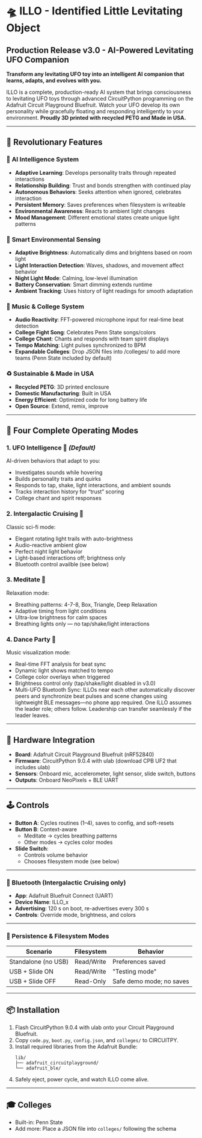 # 🛸 ILLO - Identified Little Levitating Object
## Production Release v3.0 - AI-Powered Levitating UFO Companion

**Transform any levitating UFO toy into an intelligent AI companion that learns, adapts, and evolves with you.**

ILLO is a complete, production-ready AI system that brings consciousness to levitating UFO toys through advanced
CircuitPython programming on the Adafruit Circuit Playground Bluefruit. Watch your UFO develop its own personality
while gracefully floating and responding intelligently to your environment.
**Proudly 3D printed with recycled PETG and Made in USA.**

---

## 🌟 Revolutionary Features

### 🧠 **AI Intelligence System**
- **Adaptive Learning**: Develops personality traits through repeated interactions
- **Relationship Building**: Trust and bonds strengthen with continued play
- **Autonomous Behaviors**: Seeks attention when ignored, celebrates interaction
- **Persistent Memory**: Saves preferences when filesystem is writeable
- **Environmental Awareness**: Reacts to ambient light changes
- **Mood Management**: Different emotional states create unique light patterns

### 🌙 **Smart Environmental Sensing**
- **Adaptive Brightness**: Automatically dims and brightens based on room light
- **Light Interaction Detection**: Waves, shadows, and movement affect behavior
- **Night Light Mode**: Calming, low-level illumination
- **Battery Conservation**: Smart dimming extends runtime
- **Ambient Tracking**: Uses history of light readings for smooth adaptation

### 🎵 **Music & College System**
- **Audio Reactivity**: FFT-powered microphone input for real-time beat detection
- **College Fight Song**: Celebrates Penn State songs/colors
- **College Chant**: Chants and responds with team spirit displays
- **Tempo Matching**: Light pulses synchronized to BPM
- **Expandable Colleges**: Drop JSON files into /colleges/ to add more teams (Penn State included by default)

### ♻️ **Sustainable & Made in USA**
- **Recycled PETG**: 3D printed enclosure
- **Domestic Manufacturing**: Built in USA
- **Energy Efficient**: Optimized code for long battery life
- **Open Source**: Extend, remix, improve

---

## 🚀 Four Complete Operating Modes

### **1. UFO Intelligence 🧠** *(Default)*
AI-driven behaviors that adapt to you:
- Investigates sounds while hovering
- Builds personality traits and quirks
- Responds to tap, shake, light interactions, and ambient sounds
- Tracks interaction history for “trust” scoring
- College chant and spirit responses

### **2. Intergalactic Cruising 🌌**
Classic sci-fi mode:
- Elegant rotating light trails with auto-brightness
- Audio-reactive ambient glow
- Perfect night light behavior
- Light-based interactions off; brightness only
- Bluetooth control availble (see below)

### **3. Meditate 🧘**
Relaxation mode:
- Breathing patterns: 4-7-8, Box, Triangle, Deep Relaxation
- Adaptive timing from light conditions
- Ultra-low brightness for calm spaces
- Breathing lights only — no tap/shake/light interactions

### **4. Dance Party 🕺**
Music visualization mode:
- Real-time FFT analysis for beat sync
- Dynamic light shows matched to tempo
- College color overlays when triggered
- Brightness control only (tap/shake/light disabled in v3.0)
- Multi-UFO Bluetooth Sync: ILLOs near each other automatically discover peers and synchronize beat pulses and scene changes using lightweight BLE messages—no phone app required. One ILLO assumes the leader role; others follow. Leadership can transfer seamlessly if the leader leaves.

---

## 🔧 Hardware Integration
- **Board**: Adafruit Circuit Playground Bluefruit (nRF52840)
- **Firmware**: CircuitPython 9.0.4 with ulab (download CPB UF2 that includes ulab)
- **Sensors**: Onboard mic, accelerometer, light sensor, slide switch, buttons
- **Outputs**: Onboard NeoPixels + BLE UART

---

## 🕹️ Controls
- **Button A**: Cycles routines (1–4), saves to config, and soft-resets
- **Button B**: Context-aware
  - Meditate → cycles breathing patterns
  - Other modes → cycles color modes
- **Slide Switch**:
  - Controls volume behavior
  - Chooses filesystem mode (see below)

---

### 📱 Bluetooth (Intergalactic Cruising only)
- **App**: Adafruit Bluefruit Connect (UART)
- **Device Name**: ILLO_x
- **Advertising**: 120 s on boot, re-advertises every 300 s
- **Controls**: Override mode, brightness, and colors

---

### 💾 Persistence & Filesystem Modes

| Scenario | Filesystem | Behavior |
|----------|------------|----------|
| Standalone (no USB) | Read/Write | Preferences saved |
| USB + Slide ON | Read/Write | "Testing mode" |
| USB + Slide OFF | Read-Only | Safe demo mode; no saves |

---

## 📦 Installation
1. Flash CircuitPython 9.0.4 with ulab onto your Circuit Playground Bluefruit.
2. Copy `code.py`, `boot.py`, `config.json`, and `colleges/` to CIRCUITPY.
3. Install required libraries from the Adafruit Bundle:
   ```
   lib/
   ├── adafruit_circuitplayground/
   └── adafruit_ble/
   ```
4. Safely eject, power cycle, and watch ILLO come alive.

---

## 🎓 Colleges
- Built-in: Penn State
- Add more: Place a JSON file into `colleges/` following the schema